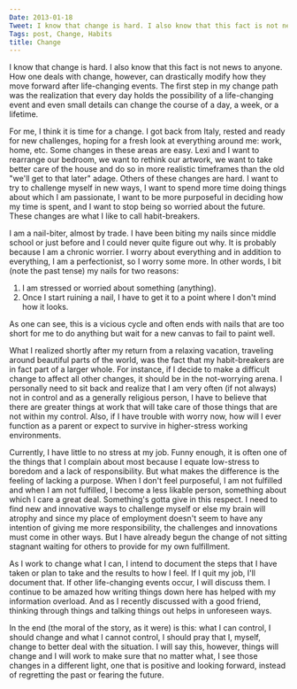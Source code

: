 ```yaml
---
Date: 2013-01-18
Tweet: I know that change is hard. I also know that this fact is not news to anyone.
Tags: post, Change, Habits
title: Change
---
```


I know that change is hard. I also know that this fact is not news to anyone. How one deals with change, however, can drastically modify how they move forward after life-changing events. The first step in my change path was the realization that every day holds the possibility of a life-changing event and even small details can change the course of a day, a week, or a lifetime.

For me, I think it is time for a change. I got back from Italy, rested and ready for new challenges, hoping for a fresh look at everything around me: work, home, etc. Some changes in these areas are easy. Lexi and I want to rearrange our bedroom, we want to rethink our artwork, we want to take better care of the house and do so in more realistic timeframes than the old "we'll get to that later" adage. Others of these changes are hard. I want to try to challenge myself in new ways, I want to spend more time doing things about which I am passionate, I want to be more purposeful in deciding how my time is spent, and I want to stop being so worried about the future. These changes are what I like to call habit-breakers.

I am a nail-biter, almost by trade. I have been biting my nails since middle school or just before and I could never quite figure out why. It is probably because I am a chronic worrier. I worry about everything and in addition to everything, I am a perfectionist, so I worry some more. In other words, I bit (note the past tense) my nails for two reasons: 

<ol><li>I am stressed or worried about something (anything).</li>

<li>Once I start ruining a nail, I have to get it to a point where I don't mind how it looks.</li>

</ol>As one can see, this is a vicious cycle and often ends with nails that are too short for me to do anything but wait for a new canvas to fail to paint well.

What I realized shortly after my return from a relaxing vacation, traveling around beautiful parts of the world, was the fact that my habit-breakers are in fact part of a larger whole. For instance, if I decide to make a difficult change to affect all other changes, it should be in the not-worrying arena. I personally need to sit back and realize that I am very often (if not always) not in control and as a generally religious person, I have to believe that there are greater things at work that will take care of those things that are not within my control. Also, if I have trouble with worry now, how will I ever function as a parent or expect to survive in higher-stress working environments.

Currently, I have little to no stress at my job. Funny enough, it is often one of the things that I complain about most because I equate low-stress to boredom and a lack of responsibility. But what makes the difference is the feeling of lacking a purpose. When I don't feel purposeful, I am not fulfilled and when I am not fulfilled, I become a less likable person, something about which I care a great deal. Something's gotta give in this respect. I need to find new and innovative ways to challenge myself or else my brain will atrophy and since my place of employment doesn't seem to have any intention of giving me more responsibility, the challenges and innovations must come in other ways. But I have already begun the change of not sitting stagnant waiting for others to provide for my own fulfillment.

As I work to change what I can, I intend to document the steps that I have taken or plan to take and the results to how I feel. If I quit my job, I'll document that. If other life-changing events occur, I will discuss them. I continue to be amazed how writing things down here has helped with my information overload. And as I recently discussed with a good friend, thinking through things and talking things out helps in unforeseen ways.

In the end (the moral of the story, as it were) is this: what I can control, I should change and what I cannot control, I should pray that I, myself, change to better deal with the situation. I will say this, however, things will change and I will work to make sure that no matter what, I see those changes in a different light, one that is positive and looking forward, instead of regretting the past or fearing the future.